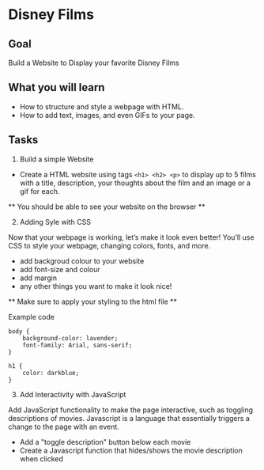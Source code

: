 # Disney Films
## Goal
Build a Website to Display your favorite Disney Films

## What you will learn

- How to structure and style a webpage with HTML.
- How to add text, images, and even GIFs to your page.



## Tasks


1. Build a simple Website
- Create a HTML website using tags `<h1> <h2> <p>` to display up to 5 films with a title, description, your thoughts about the film and an image or a gif for each.

** You should be able to see your website on the browser **


2. Adding Syle with CSS

Now that your webpage is working, let’s make it look even better! You’ll use CSS to style your webpage, changing colors, fonts, and more.

- add backgroud colour to your website
- add font-size and colour
- add margin
- any other things you want to make it look nice!

** Make sure to apply your styling to the html file **

Example code

```
body {
    background-color: lavender;
    font-family: Arial, sans-serif;
}

h1 {
    color: darkblue;
}
```


3.  Add Interactivity with JavaScript

Add JavaScript functionality to make the page interactive, such as toggling descriptions of movies. Javascript is a language that essentially triggers a change to the page with an event.

 - Add a "toggle description" button below each movie
 - Create a Javascript function that hides/shows the movie description when clicked